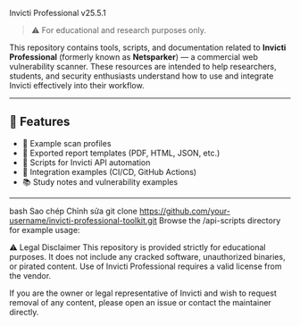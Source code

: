 Invicti Professional v25.5.1

> ⚠️ For educational and research purposes only.

This repository contains tools, scripts, and documentation related to **Invicti Professional** (formerly known as **Netsparker**) — a commercial web vulnerability scanner. These resources are intended to help researchers, students, and security enthusiasts understand how to use and integrate Invicti effectively into their workflow.

---

## 🔧 Features

- 🧪 Example scan profiles
- 📜 Exported report templates (PDF, HTML, JSON, etc.)
- 🔌 Scripts for Invicti API automation
- 🔄 Integration examples (CI/CD, GitHub Actions)
- 📚 Study notes and vulnerability examples

---

bash
Sao chép
Chỉnh sửa
git clone https://github.com/your-username/invicti-professional-toolkit.git
Browse the /api-scripts directory for example usage:

⚠️ Legal Disclaimer
This repository is provided strictly for educational purposes. It does not include any cracked software, unauthorized binaries, or pirated content. Use of Invicti Professional requires a valid license from the vendor.

If you are the owner or legal representative of Invicti and wish to request removal of any content, please open an issue or contact the maintainer directly.
